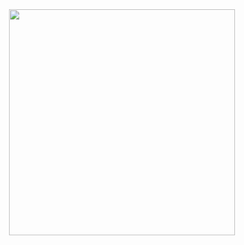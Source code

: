 <center><img src="https://cdn.jsdelivr.net/gh/devicons/devicon@latest/icons/sass/sass-original.svg"  width=400 height=400/>
</center>
